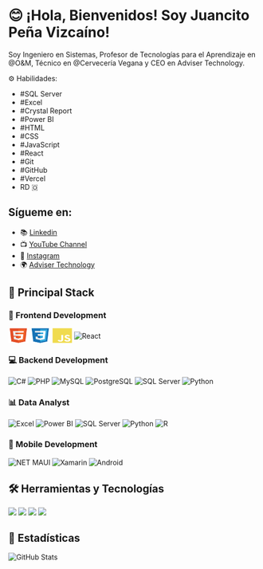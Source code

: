 # 😊 ¡Hola, Bienvenidos! Soy Juancito Peña Vizcaíno!

Soy Ingeniero en Sistemas, Profesor de Tecnologías para el Aprendizaje en @O&M, Técnico en @Cervecería Vegana y CEO en Adviser Technology. 

⚙️ Habilidades:
- #SQL Server
- #Excel
- #Crystal Report
- #Power BI
- #HTML
- #CSS
- #JavaScript
- #React
- #Git
- #GitHub
- #Vercel
- RD 🇴

## Sígueme en:

- 📚 [Linkedin](https://www.linkedin.com/in/juancitope%C3%B1a/)
- 📺 [YouTube Channel](https://youtube.com/c/JuancitoPe%C3%B1aV)
- 📸 [Instagram](https://www.instagram.com/juancito.pena.v/)
- 🌍 [Adviser Technology](https://advisertecnology.com/)

## 👾 Principal Stack

### 🎨 Frontend Development

<img align="center" alt="HTML5" height="30" width="40" src="https://raw.githubusercontent.com/devicons/devicon/master/icons/html5/html5-original.svg">
<img align="center" alt="CSS3" height="30" width="40" src="https://raw.githubusercontent.com/devicons/devicon/master/icons/css3/css3-original.svg">
<img align="center" alt="JavaScript" height="30" width="40" src="https://raw.githubusercontent.com/devicons/devicon/master/icons/javascript/javascript-plain.svg">
<img align="center" alt="React" height="30" width="40" src="https://cdn.icon-icons.com/icons2/2415/PNG/512/react_original_logo_icon_146374.png">

### 💻 Backend Development 

<img align="center" alt="C#" height="40" width="40" src="https://kmyr.dev/posts/csharp.png">
<img align="center" alt="PHP" height="40" width="40" src="https://cdn.icon-icons.com/icons2/2108/PNG/512/php_icon_130857.png">
<img align="center" alt="MySQL" height="40" width="40" src="https://cdn.icon-icons.com/icons2/1381/PNG/512/mysqlworkbench_93532.png">
<img align="center" alt="PostgreSQL" height="40" width="40" src="https://developer.asustor.com/uploadIcons/0020_999_1617260086_postgresql-icon_256.png">
<img align="center" alt="SQL Server" height="40" width="40" src="https://www.gpsos.es/wp-content/uploads/sql_server_logo.png">
<img align="center" alt="Python" height="40" width="40" src="https://cdn.icon-icons.com/icons2/2699/PNG/512/python_vertical_logo_icon_168039.png">

### 📊 Data Analyst 

<img align="center" alt="Excel" height="40" width="40" src="https://cdn.icon-icons.com/icons2/2397/PNG/512/microsoft_office_excel_logo_icon_145720.png">
<img align="center" alt="Power BI" height="40" width="40" src="https://external-preview.redd.it/CO1gZp4U3q33m9i_7f2Fveb-m-YvxITLvVN_VhTwhGQ.jpg?auto=webp&s=3be1c571cd55e06900f90e1365f48f7779a1a5a4">
<img align="center" alt="SQL Server" height="40" width="40" src="https://www.gpsos.es/wp-content/uploads/sql_server_logo.png">
<img align="center" alt="Python" height="40" width="40" src="https://cdn.icon-icons.com/icons2/2699/PNG/512/python_vertical_logo_icon_168039.png">
<img align="center" alt="R" height="40" width="40" src="https://cdn.icon-icons.com/icons2/2107/PNG/512/file_type_r_icon_130212.png">

### 📳 Mobile Development 

<img align="center" alt="NET MAUI" height="40" width="40" src="https://usercontent.one/wp/www.jennerstrand.se/wp-content/uploads/2021/09/net-maui-robot.png">
<img align="center" alt="Xamarin" height="40" width="40" src="https://cdn.icon-icons.com/icons2/2249/PNG/512/xamarin_outline_icon_139072.png">
<img align="center" alt="Android" height="40" width="40" src="https://cdn.icon-icons.com/icons2/2080/PNG/512/android_mobile_os_media_social_icon_127328.png">

## 🛠️ Herramientas y Tecnologías

<img src="https://img.shields.io/badge/Git-F05032?style=for-the-badge&logo=git&logoColor=white">
<img src="https://img.shields.io/badge/GitHub-100000?style=for-the-badge&logo=github&logoColor=white">
<img src="https://img.shields.io/badge/Linux-FCC624?style=for-the-badge&logo=linux&logoColor=black">
<img src="https://img.shields.io/badge/Notion-000000?style=for-the-badge&logo=notion&logoColor=white">

## 🐍 Estadísticas

![GitHub Stats](https://github.com/kodosensei/kodosensei/blob/output/github-contribution-grid-snake.svg)

